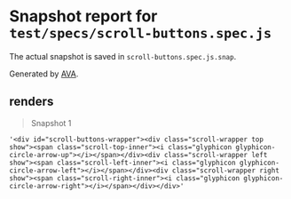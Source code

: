 # Snapshot report for `test/specs/scroll-buttons.spec.js`

The actual snapshot is saved in `scroll-buttons.spec.js.snap`.

Generated by [AVA](https://ava.li).

## renders

> Snapshot 1

    '<div id="scroll-buttons-wrapper"><div class="scroll-wrapper top show"><span class="scroll-top-inner"><i class="glyphicon glyphicon-circle-arrow-up"></i></span></div><div class="scroll-wrapper left show"><span class="scroll-left-inner"><i class="glyphicon glyphicon-circle-arrow-left"></i></span></div><div class="scroll-wrapper right show"><span class="scroll-right-inner"><i class="glyphicon glyphicon-circle-arrow-right"></i></span></div></div>'
